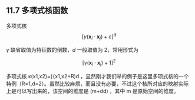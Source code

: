 ## 11.7 多项式核函数

多项式核
$$[\gamma (\boldsymbol{x}_i \cdot \boldsymbol{x}_j) + c]^d$$

$\gamma$ 缺省取值为特征数的倒数，$d$ 一般取值为 2，常用形式为 

$$[\gamma(\boldsymbol{x}_i \cdot \boldsymbol{x}_j)+1]^2$$


多项式核 κ(x1,x2)=(〈x1,x2+R)d ，显然刚才我们举的例子是这里多项式核的一个特例（R=1,d=2）。虽然比较麻烦，而且没有必要，不过这个核所对应的映射实际上是可以写出来的，该空间的维度是 (m+dd) ，其中 m 是原始空间的维度。
 